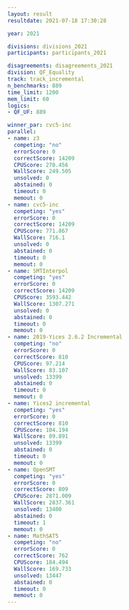 ```yaml
---
layout: result
resultdate: 2021-07-18 17:30:28

year: 2021

divisions: divisions_2021
participants: participants_2021

disagreements: disagreements_2021
division: QF_Equality
track: track_incremental
n_benchmarks: 889
time_limit: 1200
mem_limit: 60
logics:
- QF_UF: 889

winner_par: cvc5-inc
parallel:
- name: z3
  competing: "no"
  errorScore: 0
  correctScore: 14209
  CPUScore: 270.456
  WallScore: 249.505
  unsolved: 0
  abstained: 0
  timeout: 0
  memout: 0
- name: cvc5-inc
  competing: "yes"
  errorScore: 0
  correctScore: 14209
  CPUScore: 771.867
  WallScore: 716.1
  unsolved: 0
  abstained: 0
  timeout: 0
  memout: 0
- name: SMTInterpol
  competing: "yes"
  errorScore: 0
  correctScore: 14209
  CPUScore: 3593.442
  WallScore: 1307.271
  unsolved: 0
  abstained: 0
  timeout: 0
  memout: 0
- name: 2019-Yices 2.6.2 Incremental
  competing: "no"
  errorScore: 0
  correctScore: 810
  CPUScore: 97.214
  WallScore: 83.107
  unsolved: 13399
  abstained: 0
  timeout: 0
  memout: 0
- name: Yices2 incremental
  competing: "yes"
  errorScore: 0
  correctScore: 810
  CPUScore: 104.194
  WallScore: 89.891
  unsolved: 13399
  abstained: 0
  timeout: 0
  memout: 0
- name: OpenSMT
  competing: "yes"
  errorScore: 0
  correctScore: 809
  CPUScore: 2871.009
  WallScore: 2837.361
  unsolved: 13400
  abstained: 0
  timeout: 1
  memout: 0
- name: MathSAT5
  competing: "no"
  errorScore: 0
  correctScore: 762
  CPUScore: 184.494
  WallScore: 169.733
  unsolved: 13447
  abstained: 0
  timeout: 0
  memout: 0
---
```

